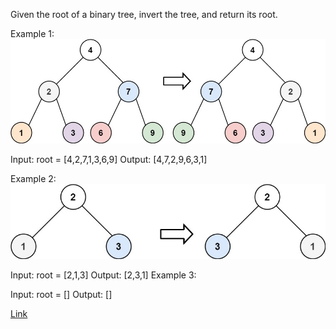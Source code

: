 Given the root of a binary tree, invert the tree, and return its root.


Example 1:
![invert1-tree](./invert1-tree.jpg)

Input: root = [4,2,7,1,3,6,9]
Output: [4,7,2,9,6,3,1]

Example 2:
![invert2-tree](./invert2-tree.jpg)

Input: root = [2,1,3]
Output: [2,3,1]
Example 3:

Input: root = []
Output: []

[Link](https://leetcode.com/problems/invert-binary-tree/description/)